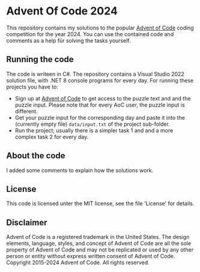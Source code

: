 # Advent Of Code 2024

This repository contains my solutions to the popular [Advent of Code](https://adventofcode.com/) coding competition for the year 2024. You can use the contained code and comments as a help für solving the tasks yourself.

## Running the code

The code is writeen in C#. The repository contains a Visual Studio 2022 solution file, with .NET 8 console programs for every day.
For running these projects you have to:
- Sign up at [Advent of Code](https://adventofcode.com/) to get access to the puzzle text and and the puzzle input. Please note that for every AoC user, the puzzle input is different.
- Get your puzzle input for the corresponding day and paste it into the (currently empty file) ``data/input.txt`` of the project sub-folder.
- Run the project; usually there is a simpler task 1 and and a more complex task 2 for every day.

## About the code

I added some comments to explain how the solutions work.

## License
This code is licensed unter the MIT license, see the file 'License' for details.

## Disclaimer
Advent of Code is a registered trademark in the United States. The design elements, language, styles, and concept of Advent of Code are all the sole property of Advent of Code and may not be replicated or used by any other person or entity without express written consent of Advent of Code. Copyright 2015-2024 Advent of Code. All rights reserved.
